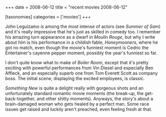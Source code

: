 +++
date = 2008-06-12
title = "recent movies 2008-06-12"

[taxonomies]
categories = ['movies']
+++

John Leguizamo is among the most intense of actors (see *Summer of Sam*)
and it\'s really impressive that he\'s just as skilled in comedy too. I
remember his amazing turn appearance as a dwarf in *Moulin Rouge*, but
why I write about him is his performance in a childish fable,
*Honeymooners*, where he got no match, even though the movie\'s funniest
moment is Cedric the Entertainer\'s cayenne pepper moment, possibly the
year\'s funniest so far.

I don\'t quite know what to make of *Boiler Room*, except that it\'s
pretty exciting with powerful performances from Vin Diesel and
especially Ben Affleck, and an especially superb one from Tom Everett
Scott as company boss. The initial scene, displaying the excited
employees, is classic.

*Something New* is quite a delight really with gorgeous shots and an
unfortunately standard romantic movie moments (the break-up, the
get-back-together, and other shitty moments). Anyways, the story\'s
about a brain-damaged woman who gets healed by a perfect man. Some race
issues get raised and luckily aren\'t preached, even feeling fresh at
that.

